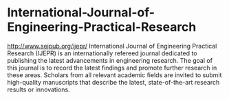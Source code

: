 International-Journal-of-Engineering-Practical-Research
=======================================================

http://www.seipub.org/ijepr/
International Journal of Engineering Practical Research (IJEPR) is an internationally refereed journal dedicated to publishing the latest advancements in engineering research. The goal of this journal is to record the latest findings and promote further research in these areas. Scholars from all relevant academic fields are invited to submit high-quality manuscripts that describe the latest, state-of-the-art research results or innovations.
